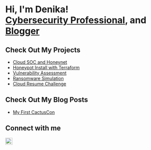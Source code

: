 <h1> Hi, I'm Denika! </br><a href="https://www.linkedin.com/in/denika-randle/">Cybersecurity Professional</a>, and <a href="https://github.com/denika01">Blogger</a></h1>
<h2>Check Out My Projects</h2>

- [Cloud SOC and Honeynet](https://github.com/denika01/cloud-soc)
- [Honeypot Install with Terraform](https://github.com/denika01/Terraform-Honeypot)
- [Vulnerability Assessment](https://github.com/denika01/Vulnerability-Assessment)
- [Ransomware Simulation](https://github.com/denika01/Ransomware-Simulation)
- [Cloud Resume Challenge](https://github.com/denika01/Cloud-Resume)

<h2>Check Out My Blog Posts</h2>

- [My First CactusCon](https://dazi-tech.webflow.io/posts/my-time-at-cactuscon)

<h2>Connect with me</h2>

[<img align="left" alt="DenikaRandle | LinkedIn" width="22px" src="https://cdn.jsdelivr.net/npm/simple-icons@v3/icons/linkedin.svg" />][linkedin]

[linkedin]: https://linkedin.com/in/denika-randle


<!--
**denika01/denika01** is a ✨ _special_ ✨ repository because its `README.md` (this file) appears on your GitHub profile.

Here are some ideas to get you started:

- 🔭 I’m currently working on ...
- 🌱 I’m currently learning ...
- 👯 I’m looking to collaborate on ...
- 🤔 I’m looking for help with ...
- 💬 Ask me about ...
- 📫 How to reach me: ...
- 😄 Pronouns: ...
- ⚡ Fun fact: ...
-->

